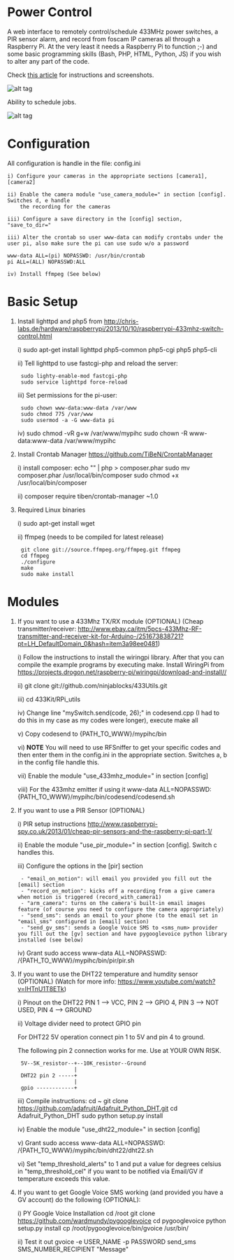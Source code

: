 Power Control
==================

A web interface to remotely control/schedule 433MHz power switches, a PIR sensor alarm, and record from foscam IP cameras all through a Raspberry Pi. At the very least it needs a Raspberry Pi to function ;-) and some basic programming skills (Bash, PHP, HTML, Python, JS) if you wish to alter any part of the code.

Check [this article](http://bobbyromeo.com/wp/diy-alarm-monitoring-system-w-raspberry-pi-foscam-sensors/) for instructions and screenshots.

![alt tag](https://raw.githubusercontent.com/bobbyromeo/mypihc/master/img/MyPi-Home-Control-Interface-1.png)

Ability to schedule jobs.

![alt tag](https://raw.githubusercontent.com/bobbyromeo/mypihc/master/img/MyPi-Home-Control-Interface-2.png)

Configuration
==================
All configuration is handle in the file: config.ini

    i) Configure your cameras in the appropriate sections [camera1], [camera2]

    ii) Enable the camera module "use_camera_module=" in section [config]. Switches d, e handle
        the recording for the cameras

    iii) Configure a save directory in the [config] section, "save_to_dir="

    iii) Alter the crontab so user www-data can modify crontabs under the user pi, also make sure the pi can use sudo w/o a password

    www-data ALL=(pi) NOPASSWD: /usr/bin/crontab
    pi ALL=(ALL) NOPASSWD:ALL

    iv) Install ffmpeg (See below)


Basic Setup
==================

1) Install lighttpd and php5 from http://chris-labs.de/hardware/raspberrypi/2013/10/10/raspberrypi-433mhz-switch-control.html

    i) sudo apt-get install lighttpd php5-common php5-cgi php5 php5-cli

    ii) Tell lighttpd to use fastcgi-php and reload the server:

        sudo lighty-enable-mod fastcgi-php
        sudo service lighttpd force-reload

    iii) Set permissions for the pi-user:

        sudo chown www-data:www-data /var/www
        sudo chmod 775 /var/www
        sudo usermod -a -G www-data pi

    iv) sudo chmod -vR g+w /var/www/mypihc
        sudo chown -R www-data:www-data /var/www/mypihc


2) Install Crontab Manager https://github.com/TiBeN/CrontabManager

    i) install composer:
        echo "<?php echo file_get_contents('https://getcomposer.org/composer.phar') ?>" | php > composer.phar
        sudo mv composer.phar /usr/local/bin/composer
        sudo chmod +x /usr/local/bin/composer

    ii) composer require tiben/crontab-manager ~1.0

3) Required Linux binaries

    i) sudo apt-get install wget

    ii) ffmpeg (needs to be compiled for latest release)

        git clone git://source.ffmpeg.org/ffmpeg.git ffmpeg
        cd ffmpeg
        ./configure
        make
        sudo make install

Modules
==================

1) If you want to use a 433Mhz TX/RX module (OPTIONAL)
    (Cheap transmitter/receiver: http://www.ebay.ca/itm/5pcs-433Mhz-RF-transmitter-and-receiver-kit-for-Arduino-/251673838721?pt=LH_DefaultDomain_0&hash=item3a98ee0481)

    i) Follow the instructions to install the wiringpi library. After that you can compile the example programs by executing make. Install WiringPi from https://projects.drogon.net/raspberry-pi/wiringpi/download-and-install//

    ii) git clone git://github.com/ninjablocks/433Utils.git

    iii) cd 433Kit/RPi_utils

    iv) Change line "mySwitch.send(code, 26);" in codesend.cpp (I had to do this in my case as my codes were longer), execute make all

    v) Copy codesend to {PATH_TO_WWW}/mypihc/bin

    vi) **NOTE** You will need to use RFSniffer to get your specific codes and then enter them in the config.ini in the appropriate section.
        Switches a, b in the config file handle this.

    vii) Enable the module "use_433mhz_module=" in section [config]

    viii) For the 433mhz emitter if using it
        www-data ALL=NOPASSWD: {PATH_TO_WWW}/mypihc/bin/codesend/codesend.sh

2) If you want to use a PIR Sensor (OPTIONAL)

    i) PIR setup instructions http://www.raspberrypi-spy.co.uk/2013/01/cheap-pir-sensors-and-the-raspberry-pi-part-1/

    ii) Enable the module "use_pir_module=" in section [config]. Switch c handles this.

    iii) Configure the options in the [pir] section

        - "email_on_motion": will email you provided you fill out the [email] section
        - "record_on_motion": kicks off a recording from a give camera when motion is triggered (record_with_camera1)
        - "arm_camera": turns on the camera's built-in email images feature (of course you need to configure the camera appropriately)
        - "send_sms": sends an email to your phone (to the email set in "email_sms" configured in [email] section)
        - "send_gv_sms": sends a Google Voice SMS to <sms_num> provider you fill out the [gv] section and have pygooglevoice python library installed (see below)

    iv) Grant sudo access
    www-data ALL=NOPASSWD: /{PATH_TO_WWW}/mypihc/bin/pir/pir.sh

3) If you want to use the DHT22 temperature and humdity sensor (OPTIONAL)
    (Watch for more info: https://www.youtube.com/watch?v=IHTnU1T8ETk)

    i) Pinout on the DHT22
    PIN 1 --> VCC,
    PIN 2 --> GPIO 4,
    PIN 3 --> NOT USED,
    PIN 4 --> GROUND

    ii) Voltage divider need to protect GPIO pin

    For DHT22 5V operation connect pin 1 to 5V and pin 4 to ground.

    The following pin 2 connection works for me.  Use at YOUR OWN RISK.

        5V--5K_resistor--+--10K_resistor--Ground
                         |
        DHT22 pin 2 -----+
                         |
        gpio ------------+

    iii) Compile instructions:
        cd ~
        git clone https://github.com/adafruit/Adafruit_Python_DHT.git
        cd Adafruit_Python_DHT
        sudo python setup.py install

    iv) Enable the module "use_dht22_module=" in section [config]

    v) Grant sudo access
    www-data ALL=NOPASSWD: /{PATH_TO_WWW}/mypihc/bin/dht22/dht22.sh

    vi) Set "temp_threshold_alerts" to 1 and put a value for degrees celsius in "temp_threshold_cel" if you want to be notified via Email/GV if temperature exceeds this value.


4) If you want to get Google Voice SMS working (and provided you have a GV account) do the following (OPTIONAL):

    i) PY Google Voice Installation
        cd /root
        git clone https://github.com/wardmundy/pygooglevoice
        cd pygooglevoice
        python setup.py install
        cp /root/pygooglevoice/bin/gvoice /usr/bin/

    ii) Test it out
        gvoice -e USER_NAME -p PASSWORD send_sms SMS_NUMBER_RECIPIENT "Message"




